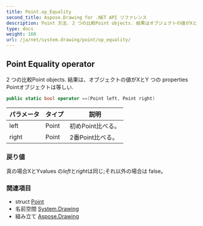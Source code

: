 ```yaml
---
title: Point.op_Equality
second_title: Aspose.Drawing for .NET API リファレンス
description: Point 方法. 2 つの比較Point objects. 結果はオブジェクトの値がXとY つの properties Pointオブジェクトは等しい.
type: docs
weight: 160
url: /ja/net/system.drawing/point/op_equality/
---
```

## Point Equality operator

2 つの比較Point objects. 結果は、オブジェクトの値がXとY つの properties Pointオブジェクトは等しい.

```csharp
public static bool operator ==(Point left, Point right)
```

| パラメータ | タイプ | 説明 |
| --- | --- | --- |
| left | Point | 初めPoint比べる。 |
| right | Point | 2番Point比べる。 |

### 戻り値

真の場合XとYvalues の*left*と*right*は同じ;それ以外の場合は false。

### 関連項目

* struct [Point](../)
* 名前空間 [System.Drawing](../../point/)
* 組み立て [Aspose.Drawing](../../../)


